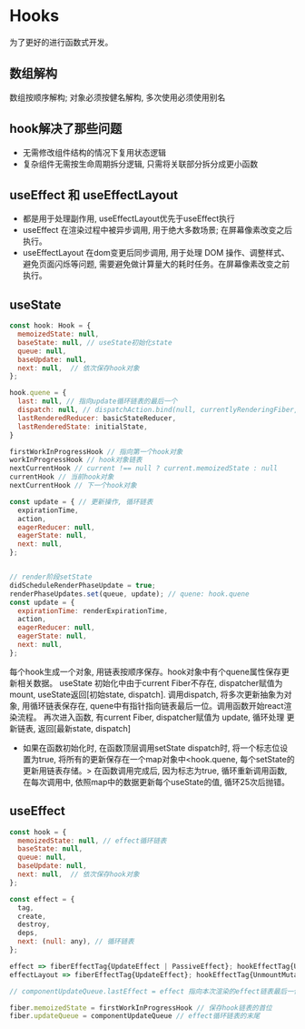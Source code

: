 # Hooks
为了更好的进行函数式开发。

## 数组解构
数组按顺序解构; 对象必须按健名解构, 多次使用必须使用别名

## hook解决了那些问题
* 无需修改组件结构的情况下复用状态逻辑
* 复杂组件无需按生命周期拆分逻辑, 只需将关联部分拆分成更小函数

## useEffect 和 useEffectLayout
* 都是用于处理副作用, useEffectLayout优先于useEffect执行
* useEffect 在渲染过程中被异步调用, 用于绝大多数场景; 在屏幕像素改变之后执行。
* useEffectLayout 在dom变更后同步调用, 用于处理 DOM 操作、调整样式、避免页面闪烁等问题, 需要避免做计算量大的耗时任务。在屏幕像素改变之前执行。

## useState
```js
const hook: Hook = {
  memoizedState: null,
  baseState: null, // useState初始化state
  queue: null,
  baseUpdate: null,
  next: null,  // 依次保存hook对象
};

hook.quene = {
  last: null, // 指向update循环链表的最后一个
  dispatch: null, // dispatchAction.bind(null, currentlyRenderingFiber, queue)
  lastRenderedReducer: basicStateReducer,
  lastRenderedState: initialState,
}

firstWorkInProgressHook // 指向第一个hook对象
workInProgressHook // hook对象链表
nextCurrentHook // current !== null ? current.memoizedState : null
currentHook // 当前hook对象
nextCurrentHook // 下一个hook对象

const update = { // 更新操作, 循环链表
  expirationTime,
  action,
  eagerReducer: null,
  eagerState: null,
  next: null, 
};


// render阶段setState
didScheduleRenderPhaseUpdate = true;
renderPhaseUpdates.set(queue, update); // quene: hook.quene
const update = {
  expirationTime: renderExpirationTime,
  action,
  eagerReducer: null,
  eagerState: null,
  next: null,
};
```

每个hook生成一个对象, 用链表按顺序保存。hook对象中有个quene属性保存更新相关数据。
useState
初始化中由于current Fiber不存在, dispatcher赋值为mount, useState返回[初始state, dispatch]. 
调用dispatch, 将多次更新抽象为对象, 用循环链表保存在, quene中有指针指向链表最后一位。调用函数开始react渲染流程。
再次进入函数, 有current Fiber, dispatcher赋值为 update, 循环处理 更新链表, 返回[最新state, dispatch]

* 如果在函数初始化时, 在函数顶层调用setState
dispatch时, 将一个标志位设置为true, 将所有的更新保存在一个map对象中<hook.quene, 每个setState的更新用链表存储。>
在函数调用完成后, 因为标志为true, 循环重新调用函数, 在每次调用中, 依照map中的数据更新每个useState的值, 循环25次后抛错。

## useEffect
```js
const hook = {
  memoizedState: null, // effect循环链表
  baseState: null, 
  queue: null,
  baseUpdate: null,
  next: null,  // 依次保存hook对象
};

const effect = {
  tag,
  create,
  destroy,
  deps,
  next: (null: any), // 循环链表
};

effect => fiberEffectTag{UpdateEffect | PassiveEffect}; hookEffectTag{UnmountPassive | MountPassive}
effectLayout => fiberEffectTag{UpdateEffect}; hookEffectTag{UnmountMutation | MountLayout}

// componentUpdateQueue.lastEffect = effect 指向本次渲染的effect链表最后一位

fiber.memoizedState = firstWorkInProgressHook // 保存hook链表的首位
fiber.updateQueue = componentUpdateQueue // effect循环链表的末尾
```